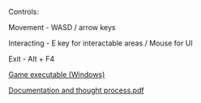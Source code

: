 Controls:

Movement - WASD / arrow keys

Interacting - E key for interactable areas / Mouse for UI

Exit - Alt + F4

[Game executable (Windows)](https://github.com/raphaRodrigo/sim-clothes-shop-prototype/releases/tag/v0.0.1)

[Documentation and thought process.pdf](https://github.com/raphaRodrigo/sim-clothes-shop-prototype/files/12439421/Documentation.and.thought.process.pdf)
